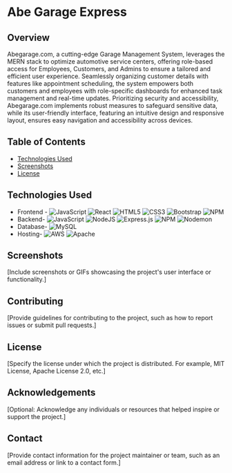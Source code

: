 # Abe Garage Express

## Overview
Abegarage.com, a cutting-edge Garage Management System, leverages the MERN stack to optimize automotive service centers, offering role-based access for Employees, Customers, and Admins to ensure a tailored and efficient user experience. Seamlessly organizing customer details with features like appointment scheduling, the system empowers both customers and employees with role-specific dashboards for enhanced task management and real-time updates. Prioritizing security and accessibility, Abegarage.com implements robust measures to safeguard sensitive data, while its user-friendly interface, featuring an intuitive design and responsive layout, ensures easy navigation and accessibility across devices.

## Table of Contents
- [Technologies Used](#technologies-used)
- [Screenshots](#screenshots)
- [License](#license)

## Technologies Used

- Frontend - ![JavaScript](https://img.shields.io/badge/javascript-%23323330.svg?style=for-the-badge&logo=javascript&logoColor=%23F7DF1E)  ![React](https://img.shields.io/badge/react-%2320232a.svg?style=for-the-badge&logo=react&logoColor=%2361DAFB)  ![HTML5](https://img.shields.io/badge/html5-%23E34F26.svg?style=for-the-badge&logo=html5&logoColor=white) ![CSS3](https://img.shields.io/badge/css3-%231572B6.svg?style=for-the-badge&logo=css3&logoColor=white)  ![Bootstrap](https://img.shields.io/badge/bootstrap-%238511FA.svg?style=for-the-badge&logo=bootstrap&logoColor=white) ![NPM](https://img.shields.io/badge/NPM-%23CB3837.svg?style=for-the-badge&logo=npm&logoColor=white) 
- Backend- ![JavaScript](https://img.shields.io/badge/javascript-%23323330.svg?style=for-the-badge&logo=javascript&logoColor=%23F7DF1E)  ![NodeJS](https://img.shields.io/badge/node.js-6DA55F?style=for-the-badge&logo=node.js&logoColor=white)   ![Express.js](https://img.shields.io/badge/express.js-%23404d59.svg?style=for-the-badge&logo=express&logoColor=%2361DAFB) ![NPM](https://img.shields.io/badge/NPM-%23CB3837.svg?style=for-the-badge&logo=npm&logoColor=white)  ![Nodemon](https://img.shields.io/badge/NODEMON-%23323330.svg?style=for-the-badge&logo=nodemon&logoColor=%BBDEAD)
- Database-  ![MySQL](https://img.shields.io/badge/mysql-%2300000f.svg?style=for-the-badge&logo=mysql&logoColor=white)
- Hosting- ![AWS](https://img.shields.io/badge/AWS-%23FF9900.svg?style=for-the-badge&logo=amazon-aws&logoColor=white) ![Apache](https://img.shields.io/badge/apache-%23D42029.svg?style=for-the-badge&logo=apache&logoColor=white) 
  

## Screenshots
[Include screenshots or GIFs showcasing the project's user interface or functionality.]

## Contributing
[Provide guidelines for contributing to the project, such as how to report issues or submit pull requests.]

## License
[Specify the license under which the project is distributed. For example, MIT License, Apache License 2.0, etc.]

## Acknowledgements
[Optional: Acknowledge any individuals or resources that helped inspire or support the project.]

## Contact
[Provide contact information for the project maintainer or team, such as an email address or link to a contact form.]

